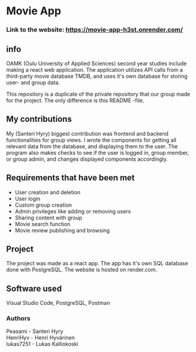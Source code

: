 # Movie App
### Link to the website: https://movie-app-h3st.onrender.com/

## info
OAMK (Oulu University of Applied Sciences) second year studies include making a react web application. The application utilizes API calls from a third-party movie database TMDB, and uses it's own database for storing user- and group data.

This repository is a duplicate of the private repository that our group made for the project. The only difference is this README -file.

## My contributions
My (Santeri Hyry) biggest contribution was frontend and backend functionalities for group views. I wrote the components for getting all relevant data from the database, and displaying them to the user. 
The program also makes checks to see if the user is logged in, group member, or group admin, and changes displayed components accordingly.

## Requirements that have been met
* User creation and deletion
* User login
* Custom group creation
* Admin privileges like adding or removing users
* Sharing content with group
* Movie search function
* Movie review publishing and browsing




## Project
The project was made as a react app. The app has it's own SQL database done with PostgreSQL. The website is hosted on render.com. 

## Software used
Visual Studio Code, PostgreSQL, Postman





### Authors

Peasami - Santeri Hyry\
HenriHyv - Henri Hyvärinen\
lukas7251 - Lukas Kalliokoski

